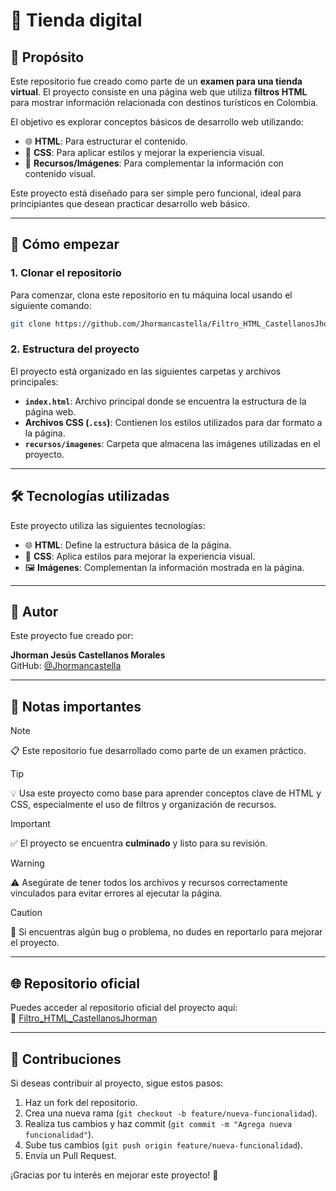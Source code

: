 # 🌟 Tienda digital 

## 🎯 Propósito
Este repositorio fue creado como parte de un **examen para una tienda virtual**. El proyecto consiste en una página web que utiliza **filtros HTML** para mostrar información relacionada con destinos turísticos en Colombia. 

El objetivo es explorar conceptos básicos de desarrollo web utilizando:

- 🌐 **HTML**: Para estructurar el contenido.
- 🎨 **CSS**: Para aplicar estilos y mejorar la experiencia visual.
- 📂 **Recursos/Imágenes**: Para complementar la información con contenido visual.

Este proyecto está diseñado para ser simple pero funcional, ideal para principiantes que desean practicar desarrollo web básico.

---

## 🚀 Cómo empezar

### 1. Clonar el repositorio
Para comenzar, clona este repositorio en tu máquina local usando el siguiente comando:

```bash
git clone https://github.com/Jhormancastella/Filtro_HTML_CastellanosJhorman.git
```

### 2. Estructura del proyecto
El proyecto está organizado en las siguientes carpetas y archivos principales:

- **`index.html`**: Archivo principal donde se encuentra la estructura de la página web.
- **Archivos CSS (`.css`)**: Contienen los estilos utilizados para dar formato a la página.
- **`recursos/imagenes`**: Carpeta que almacena las imágenes utilizadas en el proyecto.

---

## 🛠️ Tecnologías utilizadas

Este proyecto utiliza las siguientes tecnologías:

- 🌐 **HTML**: Define la estructura básica de la página.
- 🎨 **CSS**: Aplica estilos para mejorar la experiencia visual.
- 🖼️ **Imágenes**: Complementan la información mostrada en la página.

---

## 👤 Autor
Este proyecto fue creado por:

**Jhorman Jesús Castellanos Morales**  
GitHub: [@Jhormancastella](https://github.com/Jhormancastella)

---

## 📢 Notas importantes

> [!NOTE]  
> 📋 Este repositorio fue desarrollado como parte de un examen práctico.

> [!TIP]  
> 💡 Usa este proyecto como base para aprender conceptos clave de HTML y CSS, especialmente el uso de filtros y organización de recursos.

> [!IMPORTANT]  
> ✅ El proyecto se encuentra **culminado** y listo para su revisión.

> [!WARNING]  
> ⚠️ Asegúrate de tener todos los archivos y recursos correctamente vinculados para evitar errores al ejecutar la página.

> [!CAUTION]  
> 🔧 Si encuentras algún bug o problema, no dudes en reportarlo para mejorar el proyecto.

---

## 🌐 Repositorio oficial

Puedes acceder al repositorio oficial del proyecto aquí:  
🔗 [Filtro_HTML_CastellanosJhorman](https://github.com/Jhormancastella/Filtro_HTML_CastellanosJhorman)

---

## 🤝 Contribuciones

Si deseas contribuir al proyecto, sigue estos pasos:

1. Haz un fork del repositorio.
2. Crea una nueva rama (`git checkout -b feature/nueva-funcionalidad`).
3. Realiza tus cambios y haz commit (`git commit -m "Agrega nueva funcionalidad"`).
4. Sube tus cambios (`git push origin feature/nueva-funcionalidad`).
5. Envía un Pull Request.

¡Gracias por tu interés en mejorar este proyecto! 🚀
